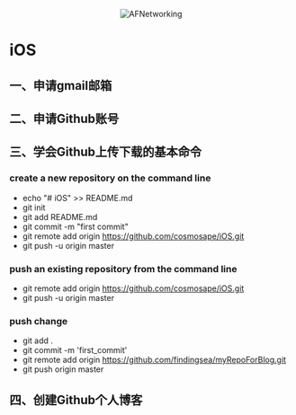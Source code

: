 <p align="center" >
<img src="http://img03.deviantart.net/0193/i/2008/357/b/5/snowflakes_by_islandtime.jpg" alt="AFNetworking" title="AFNetworking">
</p>

# iOS


##  一、申请gmail邮箱



##  二、申请Github账号



##  三、学会Github上传下载的基本命令

###  create a new repository on the command line

- echo "# iOS" >> README.md
- git init
- git add README.md
- git commit -m "first commit"
- git remote add origin https://github.com/cosmosape/iOS.git
- git push -u origin master

###  push an existing repository from the command line

- git remote add origin https://github.com/cosmosape/iOS.git
- git push -u origin master

###  push change

* git add .
* git commit -m 'first_commit'
* git remote add origin https://github.com/findingsea/myRepoForBlog.git
* git push origin master


##  四、创建Github个人博客


